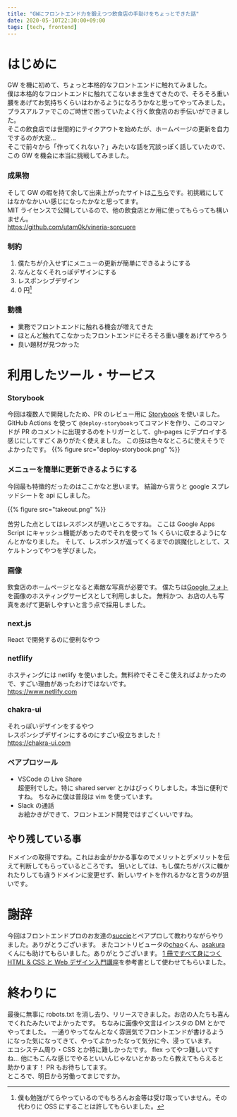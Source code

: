 ```yaml
---
title: "GWにフロントエンド力を鍛えつつ飲食店の手助けをちょっとできた話"
date: 2020-05-10T22:30:00+09:00
tags: [tech, frontend]
---
```


# はじめに

GW を機に初めて、ちょっと本格的なフロントエンドに触れてみました。  
僕は本格的なフロントエンドに触れてこないまま生きてきたので、そろそろ重い腰をあげてお気持ちくらいはわかるようになろうかなと思ってやってみました。
プラスアルファでこのご時世で困っていたよく行く飲食店のお手伝いができました。  
そこの飲食店では世間的にテイクアウトを始めたが、ホームページの更新を自力でするのが大変...  
そこで前々から「作ってくれない？」みたいな話を冗談っぽく話していたので、この GW を機会に本当に挑戦してみました。

### 成果物

そして GW の暇を持て余して出来上がったサイトは[こちら](https://vineria-sorcuore.netlify.app)です。初挑戦にしてはなかなかいい感じになったかなと思ってます。  
MIT ライセンスで公開しているので、他の飲食店とか用に使ってもらっても構いません。  
https://github.com/utam0k/vineria-sorcuore

### 制約

1. 僕たちが介入せずにメニューの更新が簡単にできるようにする
1. なんとなくそれっぽデザインにする
1. レスポンシブデザイン
1. 0 円[^*]

[^*]: 僕も勉強がてらやっているのでもちろんお金等は受け取っていません。その代わりに OSS にすることは許してもらいました。

### 動機

- 業務でフロントエンドに触れる機会が増えてきた
- ほとんど触れてこなかったフロントエンドにそろそろ重い腰をあげてやろう
- 良い題材が見つかった

# 利用したツール・サービス

### Storybook

今回は複数人で開発したため、PR のレビュー用に [Storybook](https://storybook.js.org) を使いました。
GitHub Actions を使って `@deploy-storybook`ってコマンドを作り、このコマンドが PR のコメントに出現するのをトリガーとして、gh-pages にデプロイする感じにしてすごくありがたく使えました。
この技は色々なところに使えそうでよかったです。
{{% figure src="deploy-storybook.png" %}}

### メニューを簡単に更新できるようにする

今回最も特徴的だったのはここかなと思います。
結論から言うと google スプレッドシートを api にしました。

{{% figure src="takeout.png" %}}

苦労した点としてはレスポンスが遅いところですね。
ここは Google Apps Script にキャッシュ機能があったのでそれを使って 1s くらいに収まるようになんとかなりました。
そして、レスポンスが返ってくるまでの誤魔化しとして、スケルトンってやつを学びました。

### 画像

飲食店のホームページとなると素敵な写真が必要です。
僕たちは[Google フォト](https://www.google.com/intl/ja/photos/about/)を画像のホスティングサービスとして利用しました。
無料かつ、お店の人も写真をあげて更新しやすいと言う点で採用しました。

### next.js

React で開発するのに便利なやつ

### netflify

ホスティングには netlify を使いました。無料枠でそこそこ使えればよかったので、すごい理由があったわけではないです。  
https://www.netlify.com

### chakra-ui

それっぽいデザインをするやつ  
レスポンシブデザインにするのにすごい役立ちました！  
https://chakra-ui.com

### ペアプロツール

- VSCode の Live Share  
  超便利でした。特に shared server とかはびっくりしました。本当に便利ですね。
  ちなみに僕は普段は vim を使っています。
- Slack の通話  
  お絵かきができて、フロントエンド開発ではすごくいいですね。

## やり残している事

ドメインの取得ですね。これはお金がかかる事なのでメリットとデメリットを伝えて判断してもらっているところです。
狙いとしては、もし僕たちがバスに轢かれたりしても違うドメインに変更せず、新しいサイトを作れるかなと言うのが狙いです。

# 謝辞

今回はフロントエンドプロのお友達の[succie](https://twitter.com/succie319)とペアプロして教わりながらやりました。ありがとうございます。
またコントリビュータの[chao](https://twitter.com/chao7150)くん、[asakura](https://twitter.com/asakura_dev)くんにも助けてもらいました。ありがとうございます。
[1 冊ですべて身につく HTML & CSS と Web デザイン入門講座](https://www.sbcr.jp/product/4797398892/)を参考書として使わせてもらいました。

# 終わりに

最後に無事に robots.txt を消し去り、リリースできました。お店の人たちも喜んでくれたみたいでよかったです。
ちなみに画像や文言はインスタの DM とかでやってました。
一通りやってなんとなく雰囲気でフロントエンドが書けるようになった気になってきて、やってよかったなって気分に今、浸っています。  
エコシステム周り・CSS とか特に難しかったです。
flex ってやつ難しいですね...
他にもこんな感じでやるといいんじゃないとかあったら教えてもらえると助かります！ PR もお待ちしてます。  
ところで、明日から労働ってまじですか。
